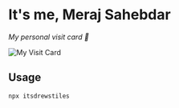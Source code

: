 It's me, Meraj Sahebdar
=======================

*My personal visit card 👋*

![My Visit Card](https://i.imgur.com/e1vXh8T.png)

## Usage
```
npx itsdrewstiles
```

